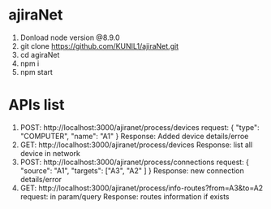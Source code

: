 # ajiraNet
1. Donload node version @8.9.0
2. git clone https://github.com/KUNIL1/ajiraNet.git
3. cd agiraNet
4. npm i
5. npm start

# APIs list
1. POST: 
http://localhost:3000/ajiranet/process/devices
request: 
{
    "type": "COMPUTER",
    "name": "A1"
}
Response: Added device details/erroe
2. GET:
http://localhost:3000/ajiranet/process/devices
Response: list all device in network
3. POST:
http://localhost:3000/ajiranet/process/connections
request:
{
    "source": "A1", 
    "targets": ["A3", "A2" ]
}
Response: new connection details/error
4. GET:
http://localhost:3000/ajiranet/process/info-routes?from=A3&to=A2
request: in param/query
Response: routes information if exists